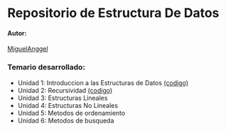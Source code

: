 # Repositorio de Estructura De Datos

#### Autor: 
[MiguelAnggel](https://github.com/MiguelAnggel)


### Temario desarrollado:

- Unidad 1:  Introduccion a las Estructuras de Datos [(codigo)](https://github.com/MiguelAnggel/Estructura-De-Datos/tree/9eb2c9aaf663fa62e2938159072be8c9e2245efe/Unidad%201-2%20Introduccion%20y%20Recursividad)
- Unidad 2: Recursividad [(codigo)](https://github.com/MiguelAnggel/Estructura-De-Datos/tree/9eb2c9aaf663fa62e2938159072be8c9e2245efe/Unidad%201-2%20Introduccion%20y%20Recursividad)
- Unidad 3: Estructuras Lineales 
- Unidad 4: Estructuras No Lineales
- Unidad 5: Metodos de ordenamiento
- Unidad 6: Metodos de busqueda
  
